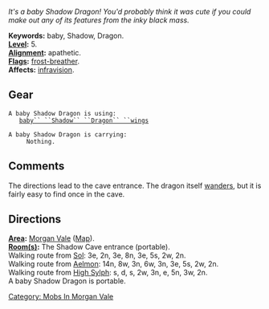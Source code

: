 *It's a baby Shadow Dragon! You'd probably think it was cute if you
could make out any of its features from the inky black mass.*

**Keywords:** baby, Shadow, Dragon.  
**[Level](Level.md "wikilink"):** 5.  
**[Alignment](Alignment.md "wikilink"):** apathetic.  
**[Flags](:Category:_Mob_Types.md "wikilink"):**
[frost-breather](Breathing_Mobs.md "wikilink").  
**Affects:** [infravision](Infravision.md "wikilink").  

## Gear

`A baby Shadow Dragon is using:`  
<worn about body>`   `[`baby`` ``Shadow`` ``Dragon`` ``wings`](Baby_Shadow_Dragon_Wings.md "wikilink")

`A baby Shadow Dragon is carrying:`  
`     Nothing.`

## Comments

The directions lead to the cave entrance. The dragon itself
[wanders](Wandering_Mobs.md "wikilink"), but it is fairly easy to find
once in the cave.

## Directions

**[Area](:Category:_Areas.md "wikilink"):** [Morgan
Vale](:Category:_Morgan_Vale.md "wikilink")
([Map](Morgan_Vale_Map.md "wikilink")).  
**[Room(s)](:Category:_Rooms.md "wikilink"):** The Shadow Cave entrance
(portable).  
Walking route from [Sol](Sol.md "wikilink"): 3e, 2n, 3e, 8n, 3e, 5s, 2w,
2n.  
Walking route from [Aelmon](Aelmon.md "wikilink"): 14n, 8w, 3n, 6w, 3n,
3e, 5s, 2w, 2n.  
Walking route from [High Sylph](High_Sylph.md "wikilink"): s, d, s, 2w,
3n, e, 5n, 3w, 2n.  
A baby Shadow Dragon is portable.

[Category: Mobs In Morgan
Vale](Category:_Mobs_In_Morgan_Vale "wikilink")
